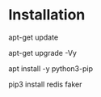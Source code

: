 # Installation
apt-get update

apt-get upgrade -Vy

apt install -y python3-pip

pip3 install redis faker
